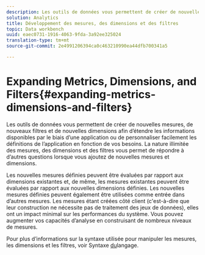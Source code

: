 ```yaml
---
description: Les outils de données vous permettent de créer de nouvelles mesures, de nouveaux filtres et de nouvelles dimensions afin d’étendre les informations disponibles par le biais d’une application ou de personnaliser facilement les définitions de l’application en fonction de vos besoins. La nature illimitée des mesures, des dimensions et des filtres vous permet de répondre à d’autres questions lorsque vous ajoutez de nouvelles mesures et dimensions.
solution: Analytics
title: Développement des mesures, des dimensions et des filtres
topic: Data workbench
uuid: eaec0731-1916-4063-9fda-3a92ee325024
translation-type: tm+mt
source-git-commit: 2e4991206394ca0c463210990ea44dfb700341a5

---
```



# Expanding Metrics, Dimensions, and Filters{#expanding-metrics-dimensions-and-filters}

Les outils de données vous permettent de créer de nouvelles mesures, de nouveaux filtres et de nouvelles dimensions afin d’étendre les informations disponibles par le biais d’une application ou de personnaliser facilement les définitions de l’application en fonction de vos besoins. La nature illimitée des mesures, des dimensions et des filtres vous permet de répondre à d’autres questions lorsque vous ajoutez de nouvelles mesures et dimensions.

Les nouvelles mesures définies peuvent être évaluées par rapport aux dimensions existantes et, de même, les mesures existantes peuvent être évaluées par rapport aux nouvelles dimensions définies. Les nouvelles mesures définies peuvent également être utilisées comme entrée dans d’autres mesures. Les mesures étant créées côté client (c&#39;est-à-dire que leur construction ne nécessite pas de traitement des jeux de données), elles ont un impact minimal sur les performances du système. Vous pouvez augmenter vos capacités d’analyse en construisant de nombreux niveaux de mesures.

Pour plus d’informations sur la syntaxe utilisée pour manipuler les mesures, les dimensions et les filtres, voir Syntaxe [du](https://docs.adobe.com/content/help/en/data-workbench/using/client/qry-lang-syntx/c-qry-lang-syntx.html)langage.
